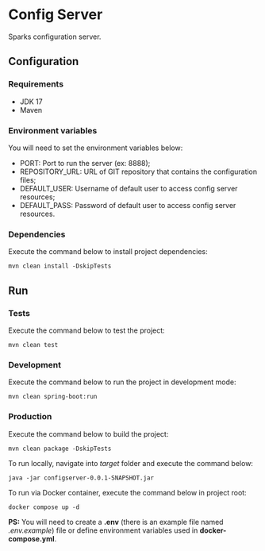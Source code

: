 # Config Server

Sparks configuration server.

## Configuration

### Requirements

- JDK 17
- Maven

### Environment variables

You will need to set the environment variables below:

- PORT: Port to run the server (ex: 8888);
- REPOSITORY_URL: URL of GIT repository that contains the configuration files;
- DEFAULT_USER: Username of default user to access config server resources;
- DEFAULT_PASS: Password of default user to access config server resources.

### Dependencies

Execute the command below to install project dependencies:

```shell
mvn clean install -DskipTests
```

## Run

### Tests

Execute the command below to test the project:

```shell
mvn clean test
```

### Development

Execute the command below to run the project in development mode:

```shell
mvn clean spring-boot:run
```

### Production

Execute the command below to build the project:

```shell
mvn clean package -DskipTests
```

To run locally, navigate into _target_ folder and execute the command below:

```shell
java -jar configserver-0.0.1-SNAPSHOT.jar
```

To run via Docker container, execute the command below in project root:

```shell
docker compose up -d
```

**PS:** You will need to create a **.env** (there is an example file named _.env.example_) file or define environment variables used in **docker-compose.yml**.
